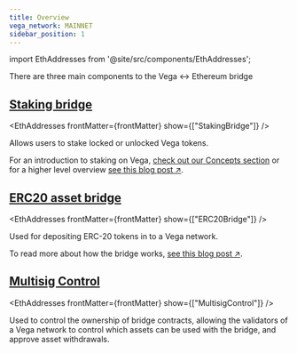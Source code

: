 ```yaml
---
title: Overview
vega_network: MAINNET
sidebar_position: 1
---
```


import EthAddresses from '@site/src/components/EthAddresses';

There are three main components to the Vega <-> Ethereum bridge

## [Staking bridge](./interfaces/IStake.md)

<EthAddresses frontMatter={frontMatter} show={["StakingBridge"]} />

Allows users to stake locked or unlocked Vega tokens.

For an introduction to staking on Vega, [check out our Concepts section](../../concepts/vega-chain/proof-of-stake.md#bridges-used-for-staking) or for a higher level overview [see this blog post ↗](https://blog.vega.xyz/staking-on-vega-17f22113e3df).

## [ERC20 asset bridge](./interfaces/IERC20_Bridge_Logic.md)

<EthAddresses frontMatter={frontMatter} show={["ERC20Bridge"]} />

Used for depositing ERC-20 tokens in to a Vega network.


To read more about how the bridge works, [see this blog post ↗](https://blog.vega.xyz/vega-erc20-bridge-331a5235efa2).

## [Multisig Control](./interfaces/IMultisigControl.md)

<EthAddresses frontMatter={frontMatter} show={["MultisigControl"]} />

Used to control the ownership of bridge contracts, allowing the validators of a Vega network to control which assets can be used with the bridge, and approve asset withdrawals.